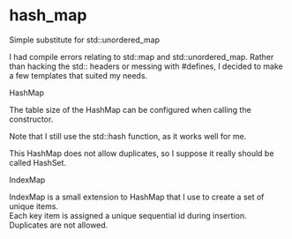 # hash_map

Simple substitute for std::unordered_map

I had compile errors relating to std::map and std::unordered_map.
Rather than hacking the std:: headers or messing with #defines, I decided to make a few templates that suited my needs.

HashMap

The table size of the HashMap can be configured when calling the constructor.

Note that I still use the std::hash function, as it works well for me.

This HashMap does not allow duplicates, so I suppose it really should be called HashSet.

IndexMap

IndexMap is a small extension to HashMap that I use to create a set of unique items.  
Each key item is assigned a unique sequential id during insertion.  Duplicates are not allowed.
